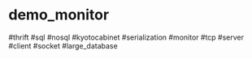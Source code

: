 # demo_monitor
#thrift #sql #nosql #kyotocabinet #serialization #monitor #tcp #server #client #socket #large_database
